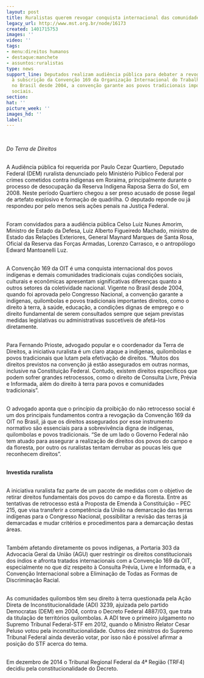 ```yaml
---
layout: post
title: Ruralistas querem revogar conquista internacional das comunidades tradicionais
legacy_url: http://www.mst.org.br/node/16173
created: 1401715753
images: ''
video: ''
tags:
- menu:direitos humanos
- destaque:manchete
- assuntos:ruralistas
type: news
support_line: Deputados realizam audiência pública para debater a revogação do Brasil
  à subscrição da Convenção 169 da Organização Internacional do Trabalho. Vigente
  no Brasil desde 2004, a convenção garante aos povos tradicionais importantes direitos
  sociais.
section: 
hat: ''
picture_week: ''
images_hd: ''
label: 
---
```

<p>&nbsp;</p><p><em>Do Terra de Direitos</em></p><p><br>A Audiência pública foi requerida por Paulo Cezar Quartiero, Deputado Federal (DEM) ruralista denunciado pelo Ministério Público Federal por crimes cometidos contra indígenas em Roraima, principalmente durante o processo de desocupação da Reserva Indígena Raposa Serra do Sol, em 2008. Neste período Quartiero chegou a ser preso acusado de posse ilegal de artefato explosivo e formação de quadrilha. O deputado reponde ou já respondeu por pelo menos seis ações penais na Justiça Federal.</p><p><br>Foram convidados para a audiência pública Celso Luiz Nunes Amorim, Ministro de Estado da Defesa, Luiz Alberto Figueiredo Machado, ministro de Estado das Relações Exteriores, General Maynard Marques de Santa Rosa, Oficial da Reserva das Forças Armadas, Lorenzo Carrasco, e o antropólogo Edward Mantoanelli Luz.</p><p><br>A Convenção 169 da OIT é uma conquista internacional dos povos indígenas e demais comunidades tradicionais cujas condições sociais, culturais e econômicas apresentam significativas diferenças quanto a outros setores da coletividade nacional. Vigente no Brasil desde 2004, quando foi aprovada pelo Congresso Nacional, a convenção garante a indígenas, quilombolas e povos tradicionais importantes direitos, como o direito à terra, à saúde, educação, a condições dignas de emprego e o direito fundamental de serem consultados sempre que sejam previstas medidas legislativas ou administrativas suscetíveis de afetá-los diretamente.</p><p><br>Para Fernando Prioste, advogado popular e o coordenador da Terra de Direitos, a iniciativa ruralista é um claro ataque a indígenas, quilombolas e povos tradicionais que lutam pela efetivação de direitos. “Muitos dos direitos previstos na convenção já estão assegurados em outras normas, inclusive na Constituição Federal. Contudo, existem direitos específicos que podem sofrer grandes retrocessos, como o direito de Consulta Livre, Prévia e Informada, além do direito à terra para povos e comunidades tradicionais”.</p><p><br>O advogado aponta que o princípio da proibição do não retrocesso social é um dos principais fundamentos contra a revogação da Convenção 169 da OIT no Brasil, já que os direitos assegurados por esse instrumento normativo são essenciais para a sobrevivência digna de indígenas, quilombolas e povos tradicionais. “Se de um lado o Governo Federal não tem atuado para assegurar a realização de direitos dos povos do campo e da floresta, por outro os ruralistas tentam derrubar as poucas leis que reconhecem direitos”.</p><p><strong><br>Investida ruralista</strong></p><p><br>A iniciativa ruralista faz parte de um pacote de medidas com o objetivo de retirar direitos fundamentais dos povos do campo e da floresta. Entre as tentativas de retrocesso está a Proposta de Emenda à Constituição – PEC 215, que visa transferir a competência da União na demarcação das terras indígenas para o Congresso Nacional, possibilitar a revisão das terras já demarcadas e mudar critérios e procedimentos para a demarcação destas áreas.</p><p><br>Também afetando diretamente os povos indígenas, a Portaria 303 da Advocacia Geral da União (AGU) quer restringir os direitos constitucionais dos índios e afronta tratados internacionais com a Convenção 169 da OIT, especialmente no que diz respeito à Consulta Prévia, Livre e Informada, e a Convenção Internacional sobre a Eliminação de Todas as Formas de Discriminação Racial.</p><p><br>As comunidades quilombos têm seu direito à terra questionada pela Ação Direta de Inconstitucionalidade (ADI) 3239, ajuizada pelo partido Democratas (DEM) em 2004, contra o Decreto Federal 4887/03, que trata da titulação de territórios quilombolas. A ADI teve o primeiro julgamento no Supremo Tribunal Federal-STF em 2012, quando o Ministro Relator Cesar Peluso votou pela inconstitucionalidade. Outros dez ministros do Supremo Tribunal Federal ainda deverão votar, por isso não é possível afirmar a posição do STF acerca do tema.</p><p><br>Em dezembro de 2014 o Tribunal Regional Federal da 4ª Região (TRF4) decidiu pela constitucionalidade do Decreto.</p><p>&nbsp;</p>
